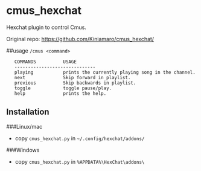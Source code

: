 cmus_hexchat
============

Hexchat plugin to control Cmus.

Original repo: https://github.com/Kiniamaro/cmus_hexchat/

##usage
  ``/cmus <command>``
``` 
   COMMANDS          USAGE
   ------------------------------
   playing           prints the currently playing song in the channel.
   next              Skip forward in playlist.
   previous          Skip backwards in playlist.
   toggle            toggle pause/play.
   help              prints the help.
```



## Installation

###Linux/mac
- copy ``cmus_hexchat.py`` in ``~/.config/hexchat/addons/``

###Windows
- copy ``cmus_hexchat.py`` in ``%APPDATA%\HexChat\addons\`` 
